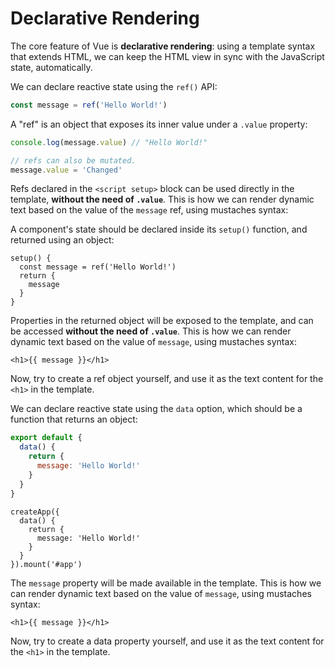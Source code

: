 # Declarative Rendering

The core feature of Vue is **declarative rendering**: using a template syntax that extends HTML, we can keep the HTML view in sync with the JavaScript state, automatically.

<div class="composition-api">

We can declare reactive state using the `ref()` API:

```js
const message = ref('Hello World!')
```

A "ref" is an object that exposes its inner value under a `.value` property:

```js
console.log(message.value) // "Hello World!"

// refs can also be mutated.
message.value = 'Changed'
```

<div class="sfc">

Refs declared in the `<script setup>` block can be used directly in the template, **without the need of `.value`**. This is how we can render dynamic text based on the value of the `message` ref, using mustaches syntax:

</div>

<div class="html">

A component's state should be declared inside its `setup()` function, and returned using an object:

```js{2,5}
setup() {
  const message = ref('Hello World!')
  return {
    message
  }
}
```

Properties in the returned object will be exposed to the template, and can be accessed **without the need of `.value`**. This is how we can render dynamic text based on the value of `message`, using mustaches syntax:

</div>

```vue-html
<h1>{{ message }}</h1>
```

Now, try to create a ref object yourself, and use it as the text content for the `<h1>` in the template.

</div>

<div class="options-api">

We can declare reactive state using the `data` option, which should be a function that returns an object:

<div class="sfc">

```js
export default {
  data() {
    return {
      message: 'Hello World!'
    }
  }
}
```

</div>
<div class="html">

```js{2-6}
createApp({
  data() {
    return {
      message: 'Hello World!'
    }
  }
}).mount('#app')
```

</div>

The `message` property will be made available in the template. This is how we can render dynamic text based on the value of `message`, using mustaches syntax:

```vue-html
<h1>{{ message }}</h1>
```

Now, try to create a data property yourself, and use it as the text content for the `<h1>` in the template.

</div>
